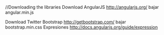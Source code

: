 //Downloading the libraries
Download AngularJS http://angularjs.org/
bajar angular.min.js

Download Twitter Bootstrap http://getbootstrap.com/
bajar bootstrap.min.css
Expresiones
http://docs.angularjs.org/guide/expression